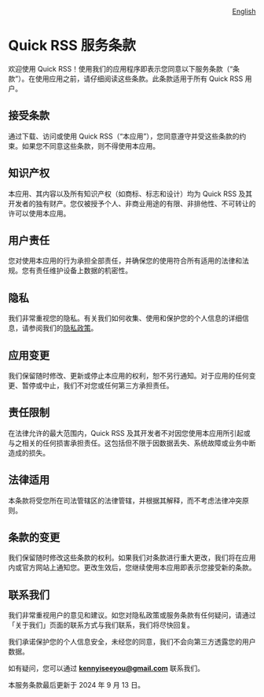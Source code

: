 <p align="right">
  <a href="./terms-of-service.md">English</a>
</p>
<!--rehype:style=float: right; bottom: -36px; position: relative;-->

Quick RSS 服务条款
===

欢迎使用 Quick RSS！使用我们的应用程序即表示您同意以下服务条款（“条款”）。在使用应用之前，请仔细阅读这些条款。此条款适用于所有 Quick RSS 用户。

## 接受条款

通过下载、访问或使用 Quick RSS（“本应用”），您同意遵守并受这些条款的约束。如果您不同意这些条款，则不得使用本应用。

## 知识产权

本应用、其内容以及所有知识产权（如商标、标志和设计）均为 Quick RSS 及其开发者的独有财产。您仅被授予个人、非商业用途的有限、非排他性、不可转让的许可以使用本应用。

## 用户责任

您对使用本应用的行为承担全部责任，并确保您的使用符合所有适用的法律和法规。您有责任维护设备上数据的机密性。

## 隐私

我们非常重视您的隐私。有关我们如何收集、使用和保护您的个人信息的详细信息，请参阅我们的[隐私政策](./privacy-policy.zh.md)。

## 应用变更

我们保留随时修改、更新或停止本应用的权利，恕不另行通知。对于应用的任何变更、暂停或中止，我们不对您或任何第三方承担责任。

## 责任限制

在法律允许的最大范围内，Quick RSS 及其开发者不对因您使用本应用所引起或与之相关的任何损害承担责任。这包括但不限于因数据丢失、系统故障或业务中断造成的损失。

## 法律适用

本条款将受您所在司法管辖区的法律管辖，并根据其解释，而不考虑法律冲突原则。

## 条款的变更

我们保留随时修改这些条款的权利。如果我们对条款进行重大更改，我们将在应用内或官方网站上通知您。更改生效后，您继续使用本应用即表示您接受新的条款。

## 联系我们

我们非常重视用户的意见和建议。如您对隐私政策或服务条款有任何疑问，请通过「关于我们」页面的联系方式与我们联系，我们将尽快回复。

我们承诺保护您的个人信息安全，未经您的同意，我们不会向第三方透露您的用户数据。

如有疑问，您可以通过 **kennyiseeyou@gmail.com** 联系我们。

本服务条款最后更新于 2024 年 9 月 13 日。

